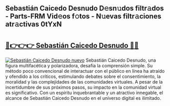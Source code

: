 ## Sebastián Caicedo Desnudo D𝚎sn𝚞dos filtr𝚊dos - Parts-FRM Vid𝚎os f𝚘tos - N𝚞evas filtr𝚊ciones atr𝚊ctivas 0tYxN

# <h2><a href="http://mb1wf5.tromn.icu/?c=Sebasti%c3%a1n+Caicedo+Desnudo">🔗👉👉👉 Sebastián Caicedo Desnudo 🔗🔗</a></h2>

[![Sebastián Caicedo Desnudo nuevo](https://i.imgur.com/pEAQMta.gif)](http://mb1wf5.tromn.icu/?c=Sebasti%c3%a1n+Caicedo+Desnudo)
Sebastián Caicedo Desnudo, una figura multifacética y polarizadora, desafía la comprensión simple. Su método poco convencional de interactuar con el público en línea ha atraído y ofendido a los críticos, estimulando debates sobre el consentimiento, la moralidad y las complejidades de las comunidades virtuales. A pesar de la incertidumbre de sus próximos pasos, su impacto en la comunidad virtual es significativo. Con un espíritu inquebrantable y un atractivo innegable, el alcance de Sebastián Caicedo Desnudo en el universo digital es ilimitado.
